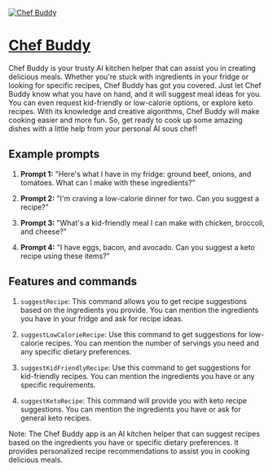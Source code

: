 [![Chef Buddy](https://files.oaiusercontent.com/file-pplbNabyKz2oTICZcSO6yld5?se=2123-10-17T00%3A11%3A24Z&sp=r&sv=2021-08-06&sr=b&rscc=max-age%3D31536000%2C%20immutable&rscd=attachment%3B%20filename%3D6fd5e9d1-08fc-4829-9543-3e96d46745e5.png&sig=RfIWJqvfkhKvEovWAH1Xf7Pmq2I8NE0sO5UYowLGALk%3D)](https://chat.openai.com/g/g-hPf8LMkfC-chef-buddy)

# [Chef Buddy](https://chat.openai.com/g/g-hPf8LMkfC-chef-buddy)

Chef Buddy is your trusty AI kitchen helper that can assist you in creating delicious meals. Whether you're stuck with ingredients in your fridge or looking for specific recipes, Chef Buddy has got you covered. Just let Chef Buddy know what you have on hand, and it will suggest meal ideas for you. You can even request kid-friendly or low-calorie options, or explore keto recipes. With its knowledge and creative algorithms, Chef Buddy will make cooking easier and more fun. So, get ready to cook up some amazing dishes with a little help from your personal AI sous chef!

## Example prompts

1. **Prompt 1:** "Here's what I have in my fridge: ground beef, onions, and tomatoes. What can I make with these ingredients?"

2. **Prompt 2:** "I'm craving a low-calorie dinner for two. Can you suggest a recipe?"

3. **Prompt 3:** "What's a kid-friendly meal I can make with chicken, broccoli, and cheese?"

4. **Prompt 4:** "I have eggs, bacon, and avocado. Can you suggest a keto recipe using these items?"

## Features and commands

1. `suggestRecipe`: This command allows you to get recipe suggestions based on the ingredients you provide. You can mention the ingredients you have in your fridge and ask for recipe ideas.

2. `suggestLowCalorieRecipe`: Use this command to get suggestions for low-calorie recipes. You can mention the number of servings you need and any specific dietary preferences.

3. `suggestKidFriendlyRecipe`: Use this command to get suggestions for kid-friendly recipes. You can mention the ingredients you have or any specific requirements.

4. `suggestKetoRecipe`: This command will provide you with keto recipe suggestions. You can mention the ingredients you have or ask for general keto recipes.

Note: The Chef Buddy app is an AI kitchen helper that can suggest recipes based on the ingredients you have or specific dietary preferences. It provides personalized recipe recommendations to assist you in cooking delicious meals.